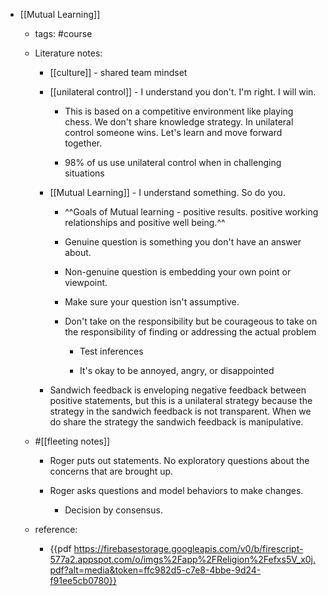 - [[Mutual Learning]]
	 - tags: #course

	 - Literature notes:
		 - [[culture]] - shared team mindset 

		 - [[unilateral control]] - I understand you don't. I'm right. I will win. 
			 - This is based on a competitive environment like playing chess. We don't share knowledge strategy. In unilateral control someone wins. Let's learn and move forward together. 

			 - 98% of us use unilateral control when in challenging situations

		 - [[Mutual Learning]] - I understand something. So do you. 
			 - ^^Goals of Mutual learning - positive results. positive working relationships and positive well being.^^

			 - Genuine question is something you don't have an answer about.

			 - Non-genuine question is embedding your own point or viewpoint.

			 - Make sure your question isn't assumptive.

			 - Don't take on the responsibility but be courageous to take on the responsibility of finding or addressing the actual problem
				 - Test inferences

				 - It's okay to be annoyed, angry, or disappointed

		 - Sandwich feedback is enveloping negative feedback between positive statements, but this is a unilateral strategy because the strategy in the sandwich feedback is not transparent. When we do share the strategy the sandwich feedback is manipulative.

	 - #[[fleeting notes]]
		 - Roger puts out statements. No exploratory questions about the concerns that are brought up. 

		 - Roger asks questions and model behaviors to make changes.
			 - Decision by consensus.

	 - reference: 
		 - {{pdf  https://firebasestorage.googleapis.com/v0/b/firescript-577a2.appspot.com/o/imgs%2Fapp%2FReligion%2Fefxs5V_x0j.pdf?alt=media&token=ffc982d5-c7e8-4bbe-9d24-f91ee5cb0780}}
